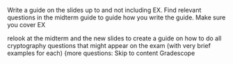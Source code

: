 Write a guide on the slides up to and not including EX. Find relevant questions in the midterm guide to guide how you write the guide. Make sure you cover EX

relook at the midterm and the new slides to create a guide on how to do all cryptography questions that might appear on the exam (with very brief examples for each) {more questions: Skip to content Gradescope